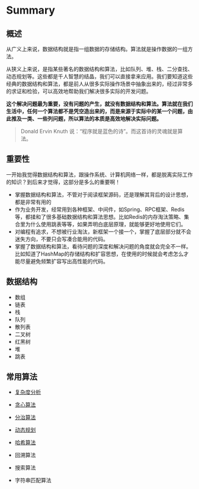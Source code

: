 # Summary

## 概述

从广义上来说，数据结构就是指一组数据的存储结构。算法就是操作数据的一组方法。

从狭义上来说，是指某些著名的数据结构和算法，比如队列、堆、栈、二分查找、动态规划等。这些都是千人智慧的结晶，我们可以直接拿来应用。我们要知道这些经典的数据结构和算法，都是前人从很多实际操作场景中抽象出来的，经过非常多的求证和检验，可以高效地帮助我们解决很多实际的开发问题。

**这个解决问题最为重要，没有问题的产生，就没有数据结构和算法。算法就在我们生活中，任何一个算法都不是凭空造出来的，而是来源于实际中的某一个问题，由此推及一类、一些列问题，所以算法的本质是高效地解决实际问题。**

> Donald Ervin Knuth 说：“程序就是蓝色的诗”。而这首诗的灵魂就是算法。

## 重要性

一开始我觉得数据结构和算法，跟操作系统、计算机网络一样，都是脱离实际工作的知识？到后来才觉得，这部分是多么的重要啊！

- 掌握数据结构和算法，不管对于阅读框架源码，还是理解其背后的设计思想，都是非常有用的
- 作为业务开发，经常用到各种框架、中间件，如Spring、RPC框架、Redis等，都揉和了很多基础数据结构和算法思想。比如Redis的内存淘汰策略、集合里为什么使用跳表等等，如果弄明白底层原理，就能够更好地使用它们。
- 对编程有追求，不想被行业淘汰，新框架一个接一个，掌握了底层部分就不会迷失方向，不要只会写凑合能用的代码。
- 掌握了数据结构和算法，看待问题的深度和解决问题的角度就会完全不一样。比如知道了HashMap的存储结构和扩容思想，在使用的时候就会考虑怎么才能尽量避免频繁扩容写出高性能的代码。



## 数据结构

- 数组
- 链表
- 栈
- 队列
- 散列表
- 二叉树
- 红黑树
- 堆
- 跳表


## 常用算法

- [复杂度分析](常用算法/01.复杂度分析.md)


- [贪心算法](常用算法/02.贪心.md)

- [分治算法](常用算法/03.分治.md)

- [动态规划](常用算法/04.动态规划.md)

- [哈希算法](常用算法/05.Hash.md)

- 回溯算法

- 搜索算法


- 字符串匹配算法






[参考资料1]: 	&amp;quot;《趣学算法》&amp;quot;	"《趣学算法》"
[参考资料2]: 	&amp;quot;《数据结构与算法之美》极客时间专栏&amp;quot;	"《数据结构与算法之美》极客时间专栏"

